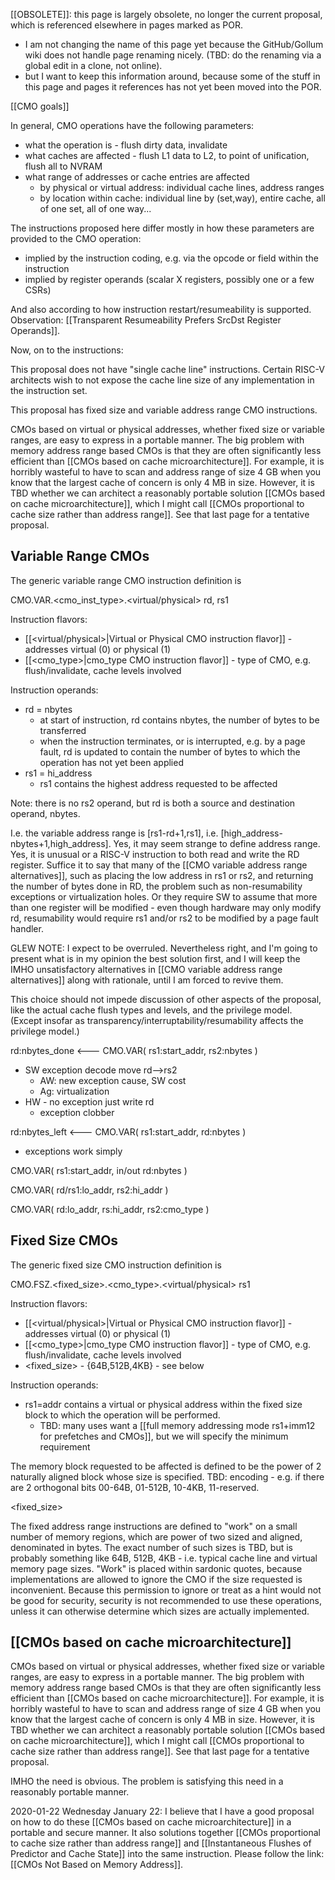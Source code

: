 [[OBSOLETE]]: this page is largely obsolete, no longer the current proposal, which is referenced elsewhere in pages marked as POR.
* I am not changing the name of this page yet because the GitHub/Gollum wiki does not handle page renaming nicely. (TBD: do the renaming via a global edit in a clone, not online).
* but I want to keep this information around, because some of the stuff in this page and pages it references has not yet been moved into the POR.

[[CMO goals]]

In general, CMO operations have the following parameters:
* what the operation is - flush dirty data, invalidate
* what caches are affected - flush L1 data to L2, to point of unification, flush all to NVRAM
* what range of addresses or cache entries are affected
  * by physical or virtual address: individual cache lines, address ranges
  * by location within cache: individual line by (set,way), entire cache, all of one set, all of one way...

The instructions proposed here differ mostly in how these parameters are provided to the CMO operation:
* implied by the instruction coding, e.g. via the opcode or field within the instruction
* implied by register operands (scalar X registers, possibly one or a few CSRs)

And also according to how instruction restart/resumeability is supported. Observation: [[Transparent Resumeability Prefers SrcDst Register Operands]].


Now, on to the instructions:


This proposal does not have "single cache line" instructions. Certain RISC-V architects wish to not expose the cache line size of any implementation in the instruction set.

This proposal has fixed size and variable address range CMO instructions.


CMOs based on virtual or physical addresses, whether fixed size or variable ranges, are easy to express in a portable manner. The big problem with memory address range based CMOs is that they are often significantly less efficient than [[CMOs based on cache microarchitecture]]. For example, it is horribly wasteful to have to scan and address range of size 4 GB when you know that the largest cache of concern is only 4 MB in size. However, it is TBD whether we can architect a reasonably portable solution [[CMOs based on cache microarchitecture]], which I might call [[CMOs proportional to cache size rather than address range]]. See that last page for a tentative proposal.


## Variable Range CMOs

The generic variable range CMO instruction definition is

CMO.VAR.<cmo_inst_type>.<virtual/physical> rd, rs1

Instruction flavors:
* [[<virtual/physical>|Virtual or Physical CMO instruction flavor]] - addresses virtual (0) or physical (1)
* [[<cmo_type>|cmo_type CMO instruction flavor]] - type of CMO, e.g. flush/invalidate, cache levels involved


Instruction operands:
* rd = nbytes
  * at start of instruction, rd contains nbytes, the number of bytes to be transferred
  * when the instruction terminates, or is interrupted, e.g. by a page fault, rd is updated to contain the number of bytes to which the operation has not yet been applied
* rs1 = hi_address
  * rs1 contains the highest address requested to be affected

Note: there is no rs2 operand, but rd is both a source and destination operand, nbytes.

I.e. the variable address range is  [rs1-rd+1,rs1], i.e. [high_address-nbytes+1,high_address].
Yes, it may seem strange to define address range.
Yes, it is unusual or a RISC-V instruction to both read and write the RD register.
Suffice it to say that many of the [[CMO variable address range alternatives]],
such as placing the low address in rs1 or rs2, and returning the number of bytes done in RD,
the problem such as non-resumability exceptions or virtualization holes. Or they require SW to assume that more than one register will be modified - even though hardware may only modify rd, resumability would require rs1 and/or rs2 to be modified by a page fault handler.

GLEW NOTE: I expect to be overruled. Nevertheless right, and I'm going to present what is in my opinion the best solution first, and I will keep the IMHO unsatisfactory alternatives in [[CMO variable address range alternatives]] along with rationale, until I am forced to revive them.

This choice should not impede discussion of other aspects of the proposal, like the actual cache flush types and levels, and the privilege model. (Except insofar as transparency/interruptability/resumability affects the privilege model.)

rd:nbytes_done <--- CMO.VAR( rs1:start_addr, rs2:nbytes )
* SW exception decode move rd-->rs2
   * AW: new exception cause, SW cost
   * Ag: virtualization
* HW - no exception just write rd
   * exception clobber

rd:nbytes_left <--- CMO.VAR( rs1:start_addr, rd:nbytes )
* exceptions work simply

CMO.VAR( rs1:start_addr, in/out rd:nbytes )

CMO.VAR( rd/rs1:lo_addr, rs2:hi_addr )


CMO.VAR( rd:lo_addr, rs:hi_addr, rs2:cmo_type )





## Fixed Size CMOs

The generic fixed size CMO instruction definition is

CMO.FSZ.<fixed_size>.<cmo_type>.<virtual/physical> rs1

Instruction flavors:
* [[<virtual/physical>|Virtual or Physical CMO instruction flavor]] - addresses virtual (0) or physical (1)
* [[<cmo_type>|cmo_type CMO instruction flavor]] - type of CMO, e.g. flush/invalidate, cache levels involved
* <fixed_size> - {64B,512B,4KB} - see below


Instruction operands:
* rs1=addr contains a virtual or physical address within the fixed size block to which the operation will be performed.
   * TBD: many uses want a [[full memory addressing mode rs1+imm12 for prefetches and CMOs]], but we will specify the minimum requirement

The memory block requested to be affected is defined to be the power of 2 naturally aligned block whose size is specified.  TBD: encoding - e.g. if there are 2 orthogonal bits 00-64B, 01-512B, 10-4KB, 11-reserved.

<fixed_size>

The fixed address range instructions are defined to "work" on a small number of memory regions, which are power of two sized and aligned, denominated in bytes. The exact number of such sizes is TBD, but is probably something like 64B, 512B, 4KB - i.e. typical cache line and virtual memory page sizes.  "Work" is placed within sardonic quotes, because implementations are allowed to ignore the CMO if the size requested is inconvenient. Because this permission to ignore or treat as a hint would not be good for security, security is not recommended to use these operations, unless it can otherwise determine which sizes are actually implemented.

## [[CMOs based on cache microarchitecture]]

CMOs based on virtual or physical addresses, whether fixed size or variable ranges, are easy to express in a portable manner. The big problem with memory address range based CMOs is that they are often significantly less efficient than [[CMOs based on cache microarchitecture]]. For example, it is horribly wasteful to have to scan and address range of size 4 GB when you know that the largest cache of concern is only 4 MB in size. However, it is TBD whether we can architect a reasonably portable solution [[CMOs based on cache microarchitecture]], which I might call [[CMOs proportional to cache size rather than address range]]. See that last page for a tentative proposal.

IMHO the need is obvious. The problem is satisfying this need in a reasonably portable manner.

2020-01-22 Wednesday January 22: I believe that I have a good proposal on how to do these [[CMOs based on cache microarchitecture]] in a portable and secure manner.  It also solutions together [[CMOs proportional to cache size rather than address range]] and [[Instantaneous Flushes of Predictor and Cache State]] into the same instruction. Please follow the link: [[CMOs Not Based on Memory Address]].
